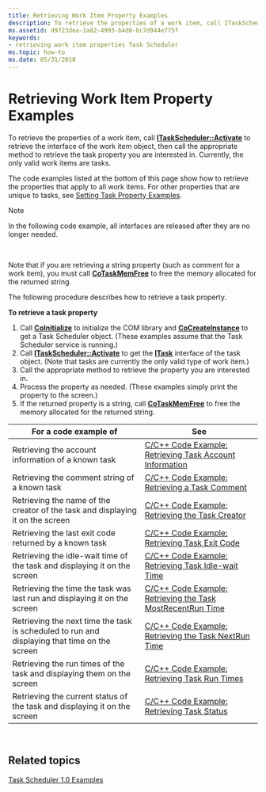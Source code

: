 ```yaml
---
title: Retrieving Work Item Property Examples
description: To retrieve the properties of a work item, call ITaskScheduler Activate to retrieve the interface of the work item object, then call the appropriate method to retrieve the task property you are interested in.
ms.assetid: d9723dea-1a82-4993-b4d0-bc7d944e775f
keywords:
- retrieving work item properties Task Scheduler
ms.topic: how-to
ms.date: 05/31/2018
---
```


# Retrieving Work Item Property Examples

To retrieve the properties of a work item, call [**ITaskScheduler::Activate**](/windows/desktop/api/Mstask/nf-mstask-itaskscheduler-activate) to retrieve the interface of the work item object, then call the appropriate method to retrieve the task property you are interested in. Currently, the only valid work items are tasks.

The code examples listed at the bottom of this page show how to retrieve the properties that apply to all work items. For other properties that are unique to tasks, see [Setting Task Property Examples](setting-task-property-examples.md).

> [!Note]  
> In the following code example, all interfaces are released after they are no longer needed.

 

Note that if you are retrieving a string property (such as comment for a work item), you must call [**CoTaskMemFree**](/windows/win32/api/combaseapi/nf-combaseapi-cotaskmemfree) to free the memory allocated for the returned string.

The following procedure describes how to retrieve a task property.

**To retrieve a task property**

1.  Call [**CoInitialize**](/windows/win32/api/objbase/nf-objbase-coinitialize) to initialize the COM library and [**CoCreateInstance**](/windows/win32/api/combaseapi/nf-combaseapi-cocreateinstance) to get a Task Scheduler object. (These examples assume that the Task Scheduler service is running.)
2.  Call [**ITaskScheduler::Activate**](/windows/desktop/api/Mstask/nf-mstask-itaskscheduler-activate) to get the [**ITask**](/windows/desktop/api/Mstask/nn-mstask-itask) interface of the task object. (Note that tasks are currently the only valid type of work item.)
3.  Call the appropriate method to retrieve the property you are interested in.
4.  Process the property as needed. (These examples simply print the property to the screen.)
5.  If the returned property is a string, call [**CoTaskMemFree**](/windows/win32/api/combaseapi/nf-combaseapi-cotaskmemfree) to free the memory allocated for the returned string.



| For a code example of                                                                        | See                                                                                                                       |
|----------------------------------------------------------------------------------------------|---------------------------------------------------------------------------------------------------------------------------|
| Retrieving the account information of a known task                                           | [C/C++ Code Example: Retrieving Task Account Information](c-c-code-example-retrieving-task-account-information.md)       |
| Retrieving the comment string of a known task                                                | [C/C++ Code Example: Retrieving a Task Comment](c-c-code-example-retrieving-a-task-comment.md)                           |
| Retrieving the name of the creator of the task and displaying it on the screen               | [C/C++ Code Example: Retrieving the Task Creator](c-c-code-example-retrieving-the-task-creator.md)                       |
| Retrieving the last exit code returned by a known task                                       | [C/C++ Code Example: Retrieving Task Exit Code](c-c-code-example-retrieving-task-exit-code.md)                           |
| Retrieving the idle-wait time of the task and displaying it on the screen                    | [C/C++ Code Example: Retrieving Task Idle-wait Time](c-c-code-example-retrieving-task-idle-wait-time.md)                 |
| Retrieving the time the task was last run and displaying it on the screen                    | [C/C++ Code Example: Retrieving the Task MostRecentRun Time](c-c-code-example-retrieving-the-task-mostrecentrun-time.md) |
| Retrieving the next time the task is scheduled to run and displaying that time on the screen | [C/C++ Code Example: Retrieving the Task NextRun Time](c-c-code-example-retrieving-the-task-nextrun-time.md)             |
| Retrieving the run times of the task and displaying them on the screen                       | [C/C++ Code Example: Retrieving Task Run Times](c-c-code-example-retrieving-task-run-times.md)                           |
| Retrieving the current status of the task and displaying it on the screen                    | [C/C++ Code Example: Retrieving Task Status](c-c-code-example-retrieving-task-status.md)                                 |



 

## Related topics

<dl> <dt>

[Task Scheduler 1.0 Examples](task-scheduler-1-0-examples.md)
</dt> </dl>

 

 
